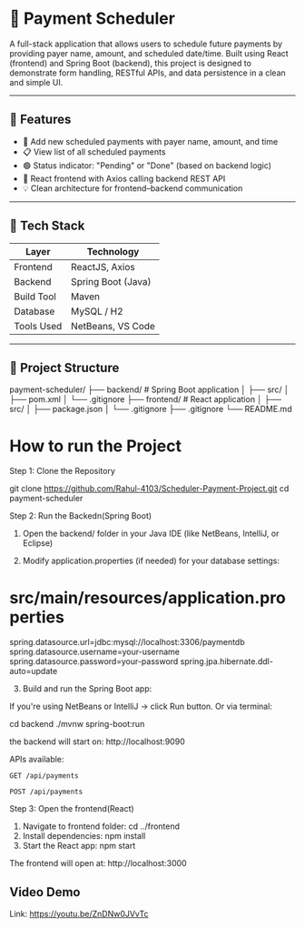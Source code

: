 # 💸 Payment Scheduler

A full-stack application that allows users to schedule future payments by providing payer name, amount, and scheduled date/time. Built using React (frontend) and Spring Boot (backend), this project is designed to demonstrate form handling, RESTful APIs, and data persistence in a clean and simple UI.

---

## 🚀 Features

- 🔐 Add new scheduled payments with payer name, amount, and time
- 📋 View list of all scheduled payments
- 🟢 Status indicator: "Pending" or "Done" (based on backend logic)
- 🔄 React frontend with Axios calling backend REST API
- 💡 Clean architecture for frontend–backend communication

---

## 🧠 Tech Stack

| Layer       | Technology         |
|-------------|--------------------|
| Frontend    | ReactJS, Axios     |
| Backend     | Spring Boot (Java) |
| Build Tool  | Maven              |
| Database    | MySQL / H2         |
| Tools Used  | NetBeans, VS Code  |

---

## 📁 Project Structure

payment-scheduler/
├── backend/ # Spring Boot application
│ ├── src/
│ ├── pom.xml
│ └── .gitignore
├── frontend/ # React application
│ ├── src/
│ ├── package.json
│ └── .gitignore
├── .gitignore
└── README.md

# How to run the Project
Step 1: Clone the Repository


git clone https://github.com/Rahul-4103/Scheduler-Payment-Project.git
cd payment-scheduler

Step 2: Run the Backedn(Spring Boot)

1. Open the backend/ folder in your Java IDE (like NetBeans, IntelliJ, or Eclipse)

2. Modify application.properties (if needed) for your database settings:
# src/main/resources/application.properties
spring.datasource.url=jdbc:mysql://localhost:3306/paymentdb
spring.datasource.username=your-username
spring.datasource.password=your-password
spring.jpa.hibernate.ddl-auto=update

3. 
    Build and run the Spring Boot app:

If you're using NetBeans or IntelliJ → click Run button.
Or via terminal:

cd backend
./mvnw spring-boot:run

the backend will start on: http://localhost:9090

APIs available:

    GET /api/payments

    POST /api/payments

Step 3: Open the frontend(React)
1. Navigate to frontend folder:
   cd ../frontend
2. Install dependencies:
   npm install
3. Start the React app:
   npm start

The frontend will open at: http://localhost:3000


## Video Demo
Link: https://youtu.be/ZnDNw0JVvTc
